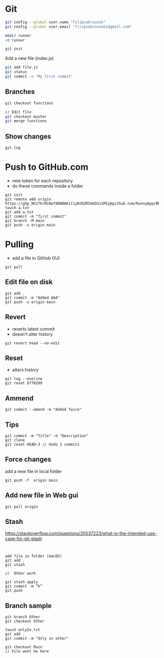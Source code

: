 # Git

```sh
git config --global user.name "filipvabrousek"
git config --global user.email "filipvabrousek1@gmail.com"
```

```sh
mkdir runner
cd runner
```

```sh
git init
```

Add a new file (index.js)

```sh
git add file.js
git status
git commit -m "My first commit"
```


## Branches
```sh
git checkout functions

// Edit file
git checkout master
git merge functions
```

## Show changes
```
git log
```




# Push to GitHub.com
* new token for each repository
* do these commands inside a folder

```
git init
git remote add origin https://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@github.com/RunnyApp/BREP
touch a.txt
git add a.txt
git commit -m "first commit"
git branch -M main
git push -u origin main
```

# Pulling
* add a file in GitHub GUI

```
git pull
```

## Edit file on disk
```
git add . 
git commit -m "Added AAA"  
git push -u origin main  
```

## Revert
* reverts latest commit
* doesn't alter history

```
git revert head --no-edit
```


## Reset
* alters history
```
git log --oneline 
git reset b770289
```

## Ammend
```
git commit --amend -m "Added Twice" 
```


## Tips

```
git commit -m "Title" -m "Description"
git clone
git reset HEAD~3 // Undo 3 commits
```



## Force changes
add a new file in local folder 
```
git push -f  origin main  
```

## Add new file in Web gui
```
git pull origin
```








## Stash
https://stackoverflow.com/questions/20537223/what-is-the-intended-use-case-for-git-stash

```


add file in folder (macOS)
git add .
git stash

//  Other work

git stash apply
git commit -m “k”
git push
```



## Branch sample

```
git branch Other
git checkout Other

touch onlyIn.txt
git add .
git commit -m "Only in other"

git checkout Main
// File wont be here
```


